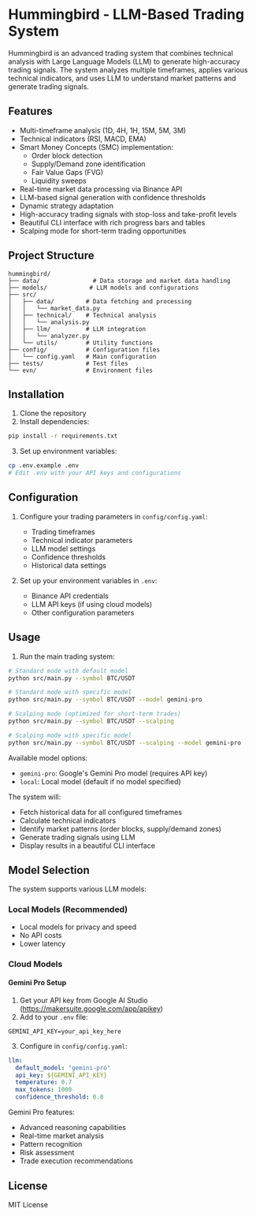 # Hummingbird - LLM-Based Trading System

Hummingbird is an advanced trading system that combines technical analysis with Large Language Models (LLM) to generate high-accuracy trading signals. The system analyzes multiple timeframes, applies various technical indicators, and uses LLM to understand market patterns and generate trading signals.

## Features

- Multi-timeframe analysis (1D, 4H, 1H, 15M, 5M, 3M)
- Technical indicators (RSI, MACD, EMA)
- Smart Money Concepts (SMC) implementation:
  - Order block detection
  - Supply/Demand zone identification
  - Fair Value Gaps (FVG)
  - Liquidity sweeps
- Real-time market data processing via Binance API
- LLM-based signal generation with confidence thresholds
- Dynamic strategy adaptation
- High-accuracy trading signals with stop-loss and take-profit levels
- Beautiful CLI interface with rich progress bars and tables
- Scalping mode for short-term trading opportunities

## Project Structure

```
hummingbird/
├── data/               # Data storage and market data handling
├── models/            # LLM models and configurations
├── src/
│   ├── data/         # Data fetching and processing
│   │   └── market_data.py
│   ├── technical/    # Technical analysis
│   │   └── analysis.py
│   ├── llm/          # LLM integration
│   │   └── analyzer.py
│   └── utils/        # Utility functions
├── config/           # Configuration files
│   └── config.yaml   # Main configuration
├── tests/            # Test files
└── evn/              # Environment files
```

## Installation

1. Clone the repository
2. Install dependencies:
```bash
pip install -r requirements.txt
```

3. Set up environment variables:
```bash
cp .env.example .env
# Edit .env with your API keys and configurations
```

## Configuration

1. Configure your trading parameters in `config/config.yaml`:
   - Trading timeframes
   - Technical indicator parameters
   - LLM model settings
   - Confidence thresholds
   - Historical data settings

2. Set up your environment variables in `.env`:
   - Binance API credentials
   - LLM API keys (if using cloud models)
   - Other configuration parameters

## Usage

1. Run the main trading system:
```bash
# Standard mode with default model
python src/main.py --symbol BTC/USDT

# Standard mode with specific model
python src/main.py --symbol BTC/USDT --model gemini-pro

# Scalping mode (optimized for short-term trades)
python src/main.py --symbol BTC/USDT --scalping

# Scalping mode with specific model
python src/main.py --symbol BTC/USDT --scalping --model gemini-pro
```

Available model options:
- `gemini-pro`: Google's Gemini Pro model (requires API key)
- `local`: Local model (default if no model specified)

The system will:
- Fetch historical data for all configured timeframes
- Calculate technical indicators
- Identify market patterns (order blocks, supply/demand zones)
- Generate trading signals using LLM
- Display results in a beautiful CLI interface

## Model Selection

The system supports various LLM models:

### Local Models (Recommended)
- Local models for privacy and speed
- No API costs
- Lower latency

### Cloud Models
#### Gemini Pro Setup
1. Get your API key from Google AI Studio (https://makersuite.google.com/app/apikey)
2. Add to your `.env` file:
```
GEMINI_API_KEY=your_api_key_here
```
3. Configure in `config/config.yaml`:
```yaml
llm:
  default_model: "gemini-pro"
  api_key: ${GEMINI_API_KEY}
  temperature: 0.7
  max_tokens: 1000
  confidence_threshold: 0.8
```

Gemini Pro features:
- Advanced reasoning capabilities
- Real-time market analysis
- Pattern recognition
- Risk assessment
- Trade execution recommendations

## License

MIT License 